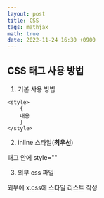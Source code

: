 ```yaml
---
layout: post
title: CSS
tags: mathjax
math: true
date: 2022-11-24 16:30 +0900
---
```


## CSS 태그 사용 방법


1. 기본 사용 방법 
```
<style>
    {
    내용
    }
</style>
```


2. inline 스타일(**최우선**)

 태그 안에 style=""


3. 외부 css 파일

<link href='x.css'>

외부에 x.css에 스타일 리스트 작성

